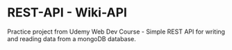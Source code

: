# REST-API - Wiki-API
 
Practice project from Udemy Web Dev Course - Simple REST API for writing and reading data from a mongoDB database.
